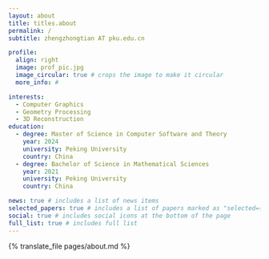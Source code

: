 ```yaml
---
layout: about
title: titles.about
permalink: /
subtitle: zhengzhongtian AT pku.edu.cn

profile:
  align: right
  image: prof_pic.jpg
  image_circular: true # crops the image to make it circular
  more_info: #

interests:
  - Computer Graphics
  - Geometry Processing
  - 3D Reconstruction
education:
  - degree: Master of Science in Computer Software and Theory
    year: 2024
    university: Peking University
    country: China
  - degree: Bachelor of Science in Mathematical Sciences
    year: 2021
    university: Peking University
    country: China

news: true # includes a list of news items
selected_papers: true # includes a list of papers marked as "selected={true}"
social: true # includes social icons at the bottom of the page
full_list: true # includes full list
---
```


{% translate_file pages/about.md %}
